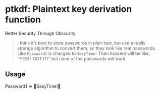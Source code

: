 # ptkdf: Plaintext key derivation function
Better Security Through Obscurity

> I think it’s best to store passwords in plain text, but use a really strange algorithm to convert them, so they look like real passwords. Like `Password1` is changed to `SexyTime!`
> Then hackers will be like, “YES! I GOT IT!” but none of the passwords will work.

## Usage

Password1 => SexyTime!
